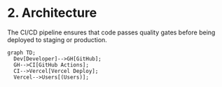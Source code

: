 # 2. Architecture

The CI/CD pipeline ensures that code passes quality gates before being deployed to staging or production.

```mermaid
graph TD;
  Dev[Developer]-->GH[GitHub];
  GH-->CI[GitHub Actions];
  CI-->Vercel[Vercel Deploy];
  Vercel-->Users[(Users)];
